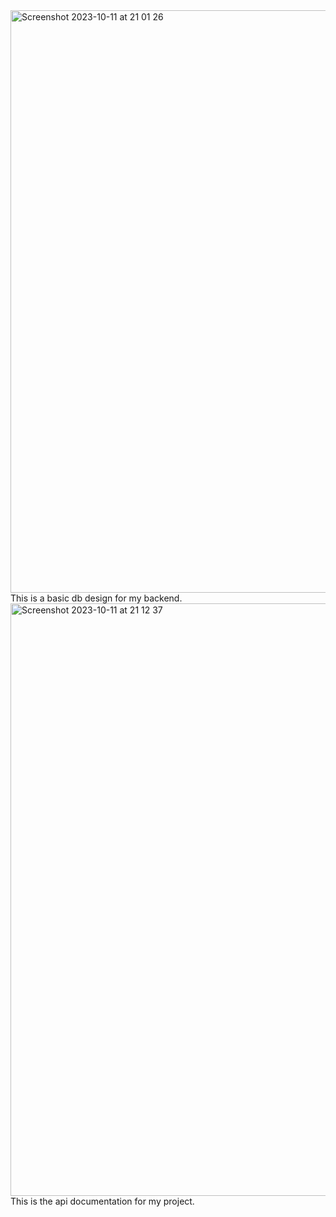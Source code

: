 <img width="932" alt="Screenshot 2023-10-11 at 21 01 26" src="https://github.com/PriyodarshiGhosh/job-portal-backend/assets/96041428/e1095995-6860-4c1b-aeb9-1b05631db253">
This is a basic db design for my backend.
<img width="948" alt="Screenshot 2023-10-11 at 21 12 37" src="https://github.com/PriyodarshiGhosh/job-portal-backend/assets/96041428/b76f88b3-c68d-4919-8d3a-f79958688402">
This is the api documentation for my project.

